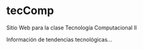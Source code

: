 # tecComp
Sitio Web para la clase Tecnología Computacional II

Información de tendencias tecnológicas...
